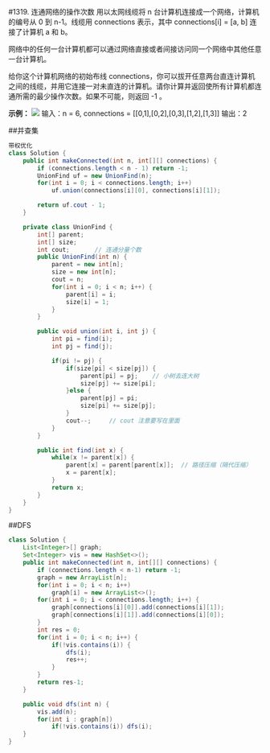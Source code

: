 #1319. 连通网络的操作次数
用以太网线缆将 n 台计算机连接成一个网络，计算机的编号从 0 到 n-1。线缆用 connections 表示，其中 connections[i] = [a, b] 连接了计算机 a 和 b。

网络中的任何一台计算机都可以通过网络直接或者间接访问同一个网络中其他任意一台计算机。

给你这个计算机网络的初始布线 connections，你可以拔开任意两台直连计算机之间的线缆，并用它连接一对未直连的计算机。请你计算并返回使所有计算机都连通所需的最少操作次数。如果不可能，则返回 -1 。 

**示例：**
![](../pic/Number_of_Operations_to_Make_Network_Connected.png)
输入：n = 6, connections = [[0,1],[0,2],[0,3],[1,2],[1,3]]
输出：2

##并查集

```java
带权优化
class Solution {
    public int makeConnected(int n, int[][] connections) {
        if (connections.length < n - 1) return -1;
        UnionFind uf = new UnionFind(n);
        for(int i = 0; i < connections.length; i++)
            uf.union(connections[i][0], connections[i][1]);

        return uf.cout - 1;
    }

    private class UnionFind {
        int[] parent;
        int[] size;
        int cout;       // 连通分量个数
        public UnionFind(int n) {
            parent = new int[n];
            size = new int[n];
            cout = n;
            for(int i = 0; i < n; i++) {
                parent[i] = i;
                size[i] = 1;
            }
        }

        public void union(int i, int j) {
            int pi = find(i);
            int pj = find(j);

            if(pi != pj) {
                if(size[pi] < size[pj]) {
                    parent[pi] = pj;	// 小树去连大树
                    size[pj] += size[pi];
                }else {
                    parent[pj] = pi;
                    size[pi] += size[pj];
                }
                cout--;     // cout 注意要写在里面
            }
        }

        public int find(int x) {
            while(x != parent[x]) {
                parent[x] = parent[parent[x]];  // 路径压缩（隔代压缩）
                x = parent[x];
            }
            return x;
        }
    }
}


```

##DFS
```java
class Solution {
    List<Integer>[] graph;
    Set<Integer> vis = new HashSet<>();
    public int makeConnected(int n, int[][] connections) {
        if (connections.length < n-1) return -1;
        graph = new ArrayList[n];
        for(int i = 0; i < n; i++)
            graph[i] = new ArrayList<>();
        for(int i = 0; i < connections.length; i++) {
            graph[connections[i][0]].add(connections[i][1]);
            graph[connections[i][1]].add(connections[i][0]);
        }
        int res = 0;
        for(int i = 0; i < n; i++) {
            if(!vis.contains(i)) {
                dfs(i);
                res++;
            }
        }
        return res-1;
    }

    public void dfs(int n) {
        vis.add(n);
        for(int i : graph[n])
            if(!vis.contains(i)) dfs(i);
    }
}
```